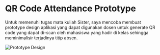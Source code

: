 # QR Code Attendance Prototype
Untuk memenuhi tugas mata kuliah Sister, saya mencoba membuat prototype design
aplikasi yang dapat digunakan dosen untuk generate QR code yang dapat di-scan
oleh mahasiswa yang hadir di kelas sehingga meminimalisir terjadinya titip absen.

![Prototype Design](https://github.com/tasyashbr/qr-code-prototype/blob/feat/master/img/qr-code-prototype.png)